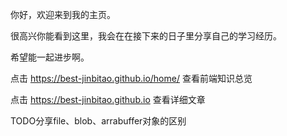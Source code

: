 你好，欢迎来到我的主页。

很高兴你能看到这里，我会在在接下来的日子里分享自己的学习经历。

希望能一起进步啊。

点击 https://best-jinbitao.github.io/home/ 查看前端知识总览

点击 https://best-jinbitao.github.io 查看详细文章

TODO分享file、blob、arrabuffer对象的区别

<!---
best-jinbitao/best-jinbitao is a ✨ special ✨ repository because its `README.md` (this file) appears on your GitHub profile.
You can click the Preview link to take a look at your changes.
--->
